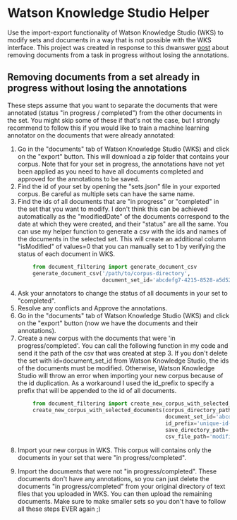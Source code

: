 # Watson Knowledge Studio Helper
Use the import-export functionality of Watson Knowledge Studio (WKS) to modify sets and documents in a way that is not possible with the WKS interface. This project was created in response to this dwanswer [post][1] about removing documents from a task in progress without losing the annotations. 

## Removing documents from a set already in progress without losing the annotations
These steps assume that you want to separate the documents that were annotated (status "in progress / completed") from the other documents in the set. You might skip some of these if that's not the case, but I strongly recommend to follow this if you would like to train a machine learning annotator on the documents that were already annotated:

1. Go in the "documents" tab of Watson Knowledge Studio (WKS) and click on the "export" button. This will download a zip folder that contains your corpus. Note that for your set in progress, the annotations have not yet been applied as you need to have all documents completed and approved for the annotations to be saved. 
2. Find the id of your set by opening the "sets.json" file in your exported corpus. Be careful as multiple sets can have the same name.
3. Find the ids of all documents that are "in progress" or "completed" in the set that you want to modify. I don't think this can be achieved automatically as the "modifiedDate" of the documents correspond to the date at which they were created, and their "status" are all the same. You can use my helper function to generate a csv with the ids and names of the documents in the selected set. This will create an additional column "isModified" of values=0 that you can manually set to 1 by verifying the status of each document in WKS. 

 ```python
         from document_filtering import generate_document_csv
         generate_document_csv('/path/to/corpus-directory', 
                               document_set_id='abcdefg7-4215-8528-a5d5273c4b')
 ```

4. Ask your annotators to change the status of all documents in your set to "completed".
5. Resolve any conflicts and Approve the annotations.
6. Go in the "documents" tab of Watson Knowledge Studio (WKS) and click on the "export" button (now we have the documents and their annotations).
7.  Create a new corpus with the documents that were 'in progress/completed'. You can call the following function in my code and send it the path of the csv that was created at step 3.  If you don't delete the set with id=document_set_id from Watson Knowledge Studio, the ids of the documents must be modified. Otherwise, Watson Knowledge Studio will throw an error when importing your new corpus because of the id duplication. As a workaround I used the id_prefix to specify a prefix that will be appended to the id of all documents.

 ```python
         from document_filtering import create_new_corpus_with_selected_documents
         create_new_corpus_with_selected_documents(corpus_directory_path='/path/to/corpus-directory',
                                                   document_set_id='abcdefg7-4215-8528-a5d5273c4b',
                                                   id_prefix='unique-id-prefix',
                                                   save_directory_path='/path/to/new/corpus-directory',
                                                   csv_file_path='modified-documents.csv')
  ```
  
8. Import your new corpus in WKS. This corpus will contains only the documents in your set that were "in progress/completed".

9. Import the documents that were not "in progress/completed". These documents don't have any annotations, so you can just delete the documents "in progress/completed" from your original directory of text files that you uploaded in WKS. You can then upload the remaining documents. Make sure to make smaller sets so you don't have to follow all these steps EVER again ;)  


  [1]: https://developer.ibm.com/answers/questions/296585/watson-knowledge-studio-deleting-documents-from-a.html



